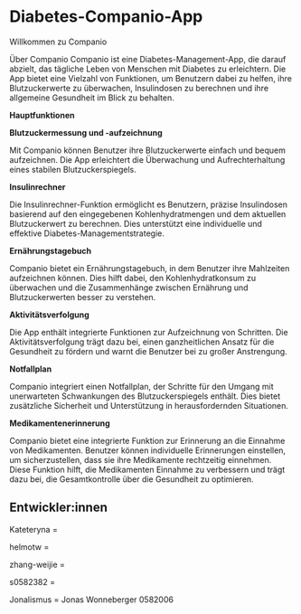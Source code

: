 # Diabetes-Companio-App

Willkommen zu Companio

Über Companio
Companio ist eine Diabetes-Management-App, die darauf abzielt, das tägliche Leben von Menschen mit Diabetes zu erleichtern. Die App bietet eine Vielzahl von Funktionen, um Benutzern dabei zu helfen, ihre Blutzuckerwerte zu überwachen, Insulindosen zu berechnen und ihre allgemeine Gesundheit im Blick zu behalten.

__Hauptfunktionen__

**Blutzuckermessung und -aufzeichnung**

Mit Companio können Benutzer ihre Blutzuckerwerte einfach und bequem aufzeichnen. Die App erleichtert die Überwachung und Aufrechterhaltung eines stabilen Blutzuckerspiegels.

**Insulinrechner**

Die Insulinrechner-Funktion ermöglicht es Benutzern, präzise Insulindosen basierend auf den eingegebenen Kohlenhydratmengen und dem aktuellen Blutzuckerwert zu berechnen. Dies unterstützt eine individuelle und effektive Diabetes-Managementstrategie.

**Ernährungstagebuch**

Companio bietet ein Ernährungstagebuch, in dem Benutzer ihre Mahlzeiten aufzeichnen können. Dies hilft dabei, den Kohlenhydratkonsum zu überwachen und die Zusammenhänge zwischen Ernährung und Blutzuckerwerten besser zu verstehen.

**Aktivitätsverfolgung**

Die App enthält integrierte Funktionen zur Aufzeichnung von Schritten. Die Aktivitätsverfolgung trägt dazu bei, einen ganzheitlichen Ansatz für die Gesundheit zu fördern und warnt die Benutzer bei zu großer Anstrengung.

**Notfallplan**

Companio integriert einen Notfallplan, der Schritte für den Umgang mit unerwarteten Schwankungen des Blutzuckerspiegels enthält. Dies bietet zusätzliche Sicherheit und Unterstützung in herausfordernden Situationen.

**Medikamentenerinnerung**

Companio bietet eine integrierte Funktion zur Erinnerung an die Einnahme von Medikamenten. Benutzer können individuelle Erinnerungen einstellen, um sicherzustellen, dass sie ihre Medikamente rechtzeitig einnehmen. Diese Funktion hilft, die Medikamenten Einnahme zu verbessern und trägt dazu bei, die Gesamtkontrolle über die Gesundheit zu optimieren.

## Entwickler:innen

Kateteryna = 

helmotw =

zhang-weijie =

s0582382 =

Jonalismus = Jonas Wonneberger 0582006



